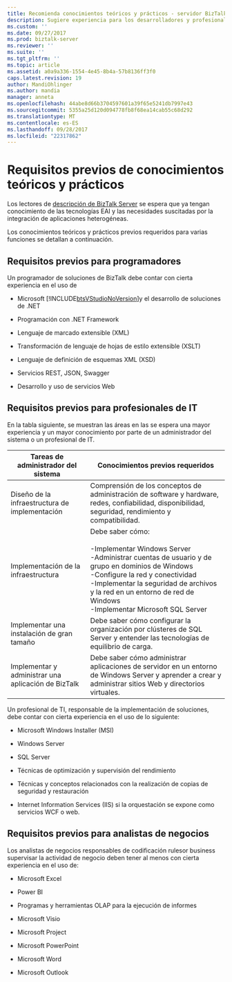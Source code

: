```yaml
---
title: Recomienda conocimientos teóricos y prácticos - servidor BizTalk Server | Documentos de Microsoft
description: Sugiere experiencia para los desarrolladores y profesionales de TI, analysists de negocio cuando se trabaja con BizTalk Server, incluidos los conocimientos con Visual Studio, XML, JSON, Windows Server, SQL Server, rendimiento, alta disponibilidad y mucho más.
ms.custom: ''
ms.date: 09/27/2017
ms.prod: biztalk-server
ms.reviewer: ''
ms.suite: ''
ms.tgt_pltfrm: ''
ms.topic: article
ms.assetid: a0a9a336-1554-4e45-8b4a-57b8136ff3f0
caps.latest.revision: 19
author: MandiOhlinger
ms.author: mandia
manager: anneta
ms.openlocfilehash: 44abe8d66b3704597601a39f65e5241db7997e43
ms.sourcegitcommit: 5355a25d120d094778fb8f68ea14cab55c68d292
ms.translationtype: MT
ms.contentlocale: es-ES
ms.lasthandoff: 09/28/2017
ms.locfileid: "22317862"
---
```

# <a name="prerequisite-skills-and-knowledge"></a>Requisitos previos de conocimientos teóricos y prácticos
Los lectores de [descripción de BizTalk Server](../core/understanding-biztalk-server.md) se espera que ya tengan conocimiento de las tecnologías EAI y las necesidades suscitadas por la integración de aplicaciones heterogéneas.  
  
 Los conocimientos teóricos y prácticos previos requeridos para varias funciones se detallan a continuación.  
  
## <a name="prerequisites-for-developers"></a>Requisitos previos para programadores  
 Un programador de soluciones de BizTalk debe contar con cierta experiencia en el uso de  
  
-   Microsoft [!INCLUDE[btsVStudioNoVersion](../includes/btsvstudionoversion-md.md)]y el desarrollo de soluciones de .NET  
  
-   Programación con .NET Framework  
  
-   Lenguaje de marcado extensible (XML)  
  
-   Transformación de lenguaje de hojas de estilo extensible (XSLT)  
  
-   Lenguaje de definición de esquemas XML (XSD)  

-   Servicios REST, JSON, Swagger
  
-   Desarrollo y uso de servicios Web  
  
## <a name="prerequisites-for-it-professionals"></a>Requisitos previos para profesionales de IT  
 En la tabla siguiente, se muestran las áreas en las se espera una mayor experiencia y un mayor conocimiento por parte de un administrador del sistema o un profesional de IT.  
  
|Tareas de administrador del sistema|Conocimientos previos requeridos|  
|-------------------------------|----------------------------|  
|Diseño de la infraestructura de implementación|Comprensión de los conceptos de administración de software y hardware, redes, confiabilidad, disponibilidad, seguridad, rendimiento y compatibilidad.|  
|Implementación de la infraestructura|Debe saber cómo:<br /><br /> -Implementar Windows Server<br />-Administrar cuentas de usuario y de grupo en dominios de Windows<br />-Configure la red y conectividad<br />-Implementar la seguridad de archivos y la red en un entorno de red de Windows<br />-Implementar Microsoft SQL Server|  
|Implementar una instalación de gran tamaño|Debe saber cómo configurar la organización por clústeres de SQL Server y entender las tecnologías de equilibrio de carga.|  
|Implementar y administrar una aplicación de BizTalk|Debe saber cómo administrar aplicaciones de servidor en un entorno de Windows Server y aprender a crear y administrar sitios Web y directorios virtuales.|  
  
 Un profesional de TI, responsable de la implementación de soluciones, debe contar con cierta experiencia en el uso de lo siguiente:  
  
-   Microsoft Windows Installer (MSI)  
  
-   Windows Server  
  
-   SQL Server  
  
-   Técnicas de optimización y supervisión del rendimiento  
  
-   Técnicas y conceptos relacionados con la realización de copias de seguridad y restauración  
  
-   Internet Information Services (IIS) si la orquestación se expone como servicios WCF o web.  
  
## <a name="prerequisites-for-business-analysts"></a>Requisitos previos para analistas de negocios  
 Los analistas de negocios responsables de codificación rulesor business supervisar la actividad de negocio deben tener al menos con cierta experiencia en el uso de: 
  
-   Microsoft Excel  

-   Power BI
  
-   Programas y herramientas OLAP para la ejecución de informes  
  
-   Microsoft Visio  
  
-   Microsoft Project  
  
-   Microsoft PowerPoint  
  
-   Microsoft Word  
  
-   Microsoft Outlook  
